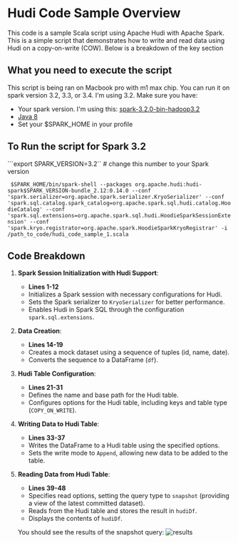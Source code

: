 # Hudi Code Sample Overview
This code is a sample Scala script using Apache Hudi with Apache Spark. This is a simple script that demonstrates how to write and read data using Hudi on a copy-on-write (COW). Below is a breakdown of the key section

## What you need to execute the script
This script is being ran on Macbook pro with m1 max chip. You can run it on spark version 3.2, 3.3, or 3.4. I'm using 3.2. Make sure you have:
- Your spark version. I'm using this: [spark-3.2.0-bin-hadoop3.2](https://spark.apache.org/news/index.html)
- [Java 8](https://github.com/AdoptOpenJDK/homebrew-openjdk)
- Set your $SPARK_HOME in your profile


## To Run the script for Spark 3.2
```export SPARK_VERSION=3.2`` # change this number to your Spark version

``` $SPARK_HOME/bin/spark-shell --packages org.apache.hudi:hudi-spark$SPARK_VERSION-bundle_2.12:0.14.0 --conf 'spark.serializer=org.apache.spark.serializer.KryoSerializer' --conf 'spark.sql.catalog.spark_catalog=org.apache.spark.sql.hudi.catalog.HoodieCatalog' --conf 'spark.sql.extensions=org.apache.spark.sql.hudi.HoodieSparkSessionExtension' --conf 'spark.kryo.registrator=org.apache.spark.HoodieSparkKryoRegistrar' -i /path_to_code/hudi_code_sample_1.scala```


## Code Breakdown
1. **Spark Session Initialization with Hudi Support**:
   - **Lines 1-12**
    - Initializes a Spark session with necessary configurations for Hudi.
    - Sets the Spark serializer to `KryoSerializer` for better performance.
    - Enables Hudi in Spark SQL through the configuration `spark.sql.extensions`.

2. **Data Creation**:
   - **Lines 14-19**
    - Creates a mock dataset using a sequence of tuples (id, name, date).
    - Converts the sequence to a DataFrame (`df`).

3. **Hudi Table Configuration**:
   - **Lines 21-31**
   - Defines the name and base path for the Hudi table.
   - Configures options for the Hudi table, including keys and table type (`COPY_ON_WRITE`).

4. **Writing Data to Hudi Table**:
   - **Lines 33-37**
   - Writes the DataFrame to a Hudi table using the specified options.
   - Sets the write mode to `Append`, allowing new data to be added to the table.

5. **Reading Data from Hudi Table**:
   - **Lines 39-48**
   - Specifies read options, setting the query type to `snapshot` (providing a view of the latest committed dataset).
   - Reads from the Hudi table and stores the result in `hudiDf`.
   - Displays the contents of `hudiDf`.

   You should see the results of the snapshot query:
   ![results](./results.png)
